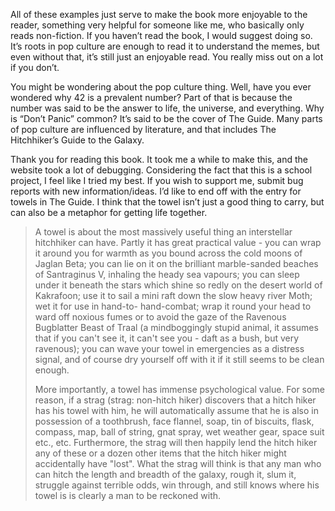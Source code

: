 All of these examples just serve to make the book more enjoyable to the reader, something very helpful for someone like me, who basically only reads non-fiction. If you haven’t read the book, I would suggest doing so. It’s roots in pop culture are enough to read it to understand the memes, but even without that, it’s still just an enjoyable read. You really miss out on a lot if you don’t.  
  
You might be wondering about the pop culture thing. Well, have you ever wondered why 42 is a prevalent number? Part of that is because the number was said to be the answer to life, the universe, and everything. Why is “Don’t Panic” common? It’s said to be the cover of The Guide. Many parts of pop culture are influenced by literature, and that includes The Hitchhiker’s Guide to the Galaxy.  
  
Thank you for reading this book. It took me a while to make this, and the website took a lot of debugging. Considering the fact that this is a school project, I feel like I tried my best. If you wish to support me, submit bug reports with new information/ideas. I’d like to end off with the entry for towels in The Guide. I think that the towel isn’t just a good thing to carry, but can also be a metaphor for getting life together.  
  
>A towel is about the most massively useful thing an interstellar hitchhiker can have. Partly it has great practical value - you can wrap it around you for warmth as you bound across the cold moons of Jaglan Beta; you can lie on it on the brilliant marble-sanded beaches of Santraginus V, inhaling the heady sea vapours; you can sleep under it beneath the stars which shine so redly on the desert world of Kakrafoon; use it to sail a mini raft down the slow heavy river Moth; wet it for use in hand-to- hand-combat; wrap it round your head to ward off noxious fumes or to avoid the gaze of the Ravenous Bugblatter Beast of Traal (a mindboggingly stupid animal, it assumes that if you can't see it, it can't see you - daft as a bush, but very ravenous); you can wave your towel in emergencies as a distress signal, and of course dry yourself off with it if it still seems to be clean enough.  
>  
>More importantly, a towel has immense psychological value. For some reason, if a strag (strag: non-hitch hiker) discovers that a hitch hiker has his towel with him, he will automatically assume that he is also in possession of a toothbrush, face flannel, soap, tin of biscuits, flask, compass, map, ball of string, gnat spray, wet weather gear, space suit etc., etc. Furthermore, the strag will then happily lend the hitch hiker any of these or a dozen other items that the hitch hiker might accidentally have "lost". What the strag will think is that any man who can hitch the length and breadth of the galaxy, rough it, slum it, struggle against terrible odds, win through, and still knows where his towel is is clearly a man to be reckoned with.

